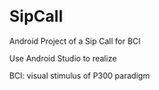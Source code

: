 # SipCall
Android Project of a Sip Call for BCI

Use Android Studio to realize

BCI: visual stimulus of P300 paradigm
